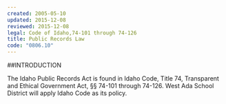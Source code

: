 ```yaml
---
created: 2005-05-10
updated: 2015-12-08
reviewed: 2015-12-08
legal: Code of Idaho,74-101 through 74-126
title: Public Records Law
code: "0806.10"
---
```


##INTRODUCTION

The Idaho Public Records Act is found in Idaho Code, Title 74, Transparent and Ethical Government Act, §§ 74-101 through 74-126. West Ada School District will apply Idaho Code as its policy.

